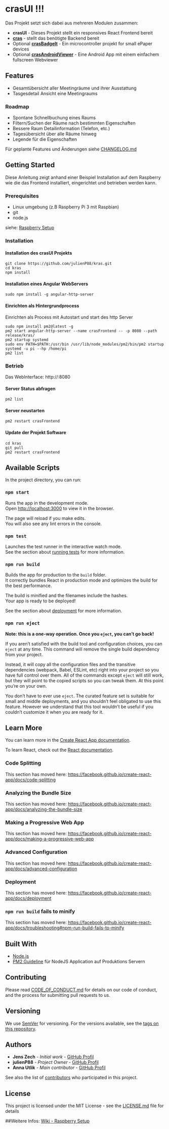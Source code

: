 # crasUI !!!

Das Projekt setzt sich dabei aus mehreren Modulen zusammen:
* **crasUI** - Dieses Projekt stellt ein responsives React Frontend bereit
* **[cras](https://github.com/jenszech/cras)** - stellt das benötigte Backend bereit
* Optional **[crasBadgeIt](https://github.com/jenszech/crasBadgeIt)** - Ein microcontroller projekt for small ePaper devices
* Optional **[crasAndroidViewer](https://github.com/jenszech/crasAndroidViewer)** - Eine Android App mit einem einfachem fullscreen Webviewer

## Features

* Gesamtübersicht aller Meetingräume und ihrer Ausstattung
* Tasgesdetail Ansicht eine Meetingraums

### Roadmap

* Spontane Schnellbuchung eines Raums
* Filtern/Suchen der Räume nach bestimmten Eigenschaften
* Bessere Raum Detailinformation (Telefon, etc.)
* Tagesübersicht über alle Räume hinweg
* Legende für die Eigenschaften
 
   
Für geplante Features und Änderungen siehe [CHANGELOG.md](CHANGELOG.md)
     
## Getting Started

Diese Anleitung zeigt anhand einer Beispiel Installation auf dem Raspberry wie die das Frontend installiert, eingerichtet und betrieben werden kann.

### Prerequisites

* Linux umgebung (z.B Raspberry Pi 3 mit Raspbian)
* git
* node.js

siehe: [Raspberry Setup](https://github.com/jenszech/cras/wiki/System-setup-on-Raspberry-Pi-example)

### Installation
#### Installation des crasUI Projekts
```
git clone https://github.com/julienP88/kras.git
cd kras
npm install
```

#### Installation eines Angular WebServers
```
sudo npm install -g angular-http-server
```

#### Einrichten als Hintergrundprocess
Einrichten als Process mit Autostart und start des http Server
```
sudo npm install pm2@latest -g
pm2 start angular-http-server --name crasFrontend -- -p 8080 --path release/kras/
pm2 startup systemd
sudo env PATH=$PATH:/usr/bin /usr/lib/node_modules/pm2/bin/pm2 startup systemd -u pi --hp /home/pi
pm2 list
```

### Betrieb
Das WebInterface: http://<YOUR IP>:8080

#### Server Status abfragen
```
pm2 list
```

#### Server neustarten
```
pm2 restart crasFrontend
```

#### Update der Projekt Software
```
cd kras
git pull
pm2 restart crasFrontend
```

## Available Scripts

In the project directory, you can run:

### `npm start`

Runs the app in the development mode.<br />
Open [http://localhost:3000](http://localhost:3000) to view it in the browser.

The page will reload if you make edits.<br />
You will also see any lint errors in the console.

### `npm test`

Launches the test runner in the interactive watch mode.<br />
See the section about [running tests](https://facebook.github.io/create-react-app/docs/running-tests) for more information.

### `npm run build`

Builds the app for production to the `build` folder.<br />
It correctly bundles React in production mode and optimizes the build for the best performance.

The build is minified and the filenames include the hashes.<br />
Your app is ready to be deployed!

See the section about [deployment](https://facebook.github.io/create-react-app/docs/deployment) for more information.

### `npm run eject`

**Note: this is a one-way operation. Once you `eject`, you can’t go back!**

If you aren’t satisfied with the build tool and configuration choices, you can `eject` at any time. This command will remove the single build dependency from your project.

Instead, it will copy all the configuration files and the transitive dependencies (webpack, Babel, ESLint, etc) right into your project so you have full control over them. All of the commands except `eject` will still work, but they will point to the copied scripts so you can tweak them. At this point you’re on your own.

You don’t have to ever use `eject`. The curated feature set is suitable for small and middle deployments, and you shouldn’t feel obligated to use this feature. However we understand that this tool wouldn’t be useful if you couldn’t customize it when you are ready for it.

## Learn More

You can learn more in the [Create React App documentation](https://facebook.github.io/create-react-app/docs/getting-started).

To learn React, check out the [React documentation](https://reactjs.org/).

### Code Splitting

This section has moved here: https://facebook.github.io/create-react-app/docs/code-splitting

### Analyzing the Bundle Size

This section has moved here: https://facebook.github.io/create-react-app/docs/analyzing-the-bundle-size

### Making a Progressive Web App

This section has moved here: https://facebook.github.io/create-react-app/docs/making-a-progressive-web-app

### Advanced Configuration

This section has moved here: https://facebook.github.io/create-react-app/docs/advanced-configuration

### Deployment

This section has moved here: https://facebook.github.io/create-react-app/docs/deployment

### `npm run build` fails to minify

This section has moved here: https://facebook.github.io/create-react-app/docs/troubleshooting#npm-run-build-fails-to-minify

## Built With

* [Node.js](https://nodejs.org)
* [PM2 Guideline](https://www.digitalocean.com/community/tutorials/how-to-set-up-a-node-js-application-for-production-on-ubuntu-16-04) für NodeJS Application auf Produktions Servern 

## Contributing

Please read [CODE_OF_CONDUCT.md](CODE_OF_CONDUCT.md) for details on our code of conduct, and the process for submitting pull requests to us.

## Versioning

We use [SemVer](http://semver.org/) for versioning. For the versions available, see the [tags on this repository](https://github.com/your/project/tags). 

## Authors

* **Jens Zech** - *Initial work* - [GitHub Profil](https://github.com/jenszech)
* **julienP88** - *Project Owner* - [GitHub Profil](https://github.com/julienP88)
* **Anna Utlik** - *Main contributor* - [GitHub Profil](https://github.com/anna-utlik)

See also the list of [contributors](https://github.com/julienP88/kras/contributors) who participated in this project.

## License

This project is licensed under the MIT License - see the [LICENSE.md](LICENSE.md) file for details



##Weitere Infos:
[Wiki - Raspberry Setup](https://github.com/jenszech/cras/wiki/System-setup-on-Raspberry-Pi-example)


